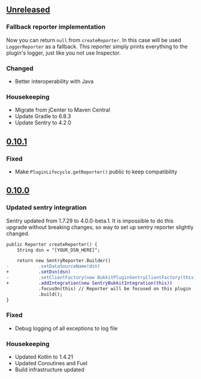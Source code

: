 ## [Unreleased]

### Fallback reporter implementation

Now you can return `null` from `createReporter`.
In this case will be used `LoggerReporter` as a fallback.
This reporter simply prints everything to the plugin's logger, just like you not use Inspector.

### Changed

- Better interoperability with Java

### Housekeeping

- Migrate from jCenter to Maven Central
- Update Gradle to 6.8.3
- Update Sentry to 4.2.0

## [0.10.1]

### Fixed

- Make `PluginLifecycle.getReporter()` public to keep compatibility

## [0.10.0]

### Updated sentry integration

Sentry updated from 1.7.29 to 4.0.0-beta.1. It is impossible to do this upgrade without breaking changes, so way to set
up sentry reporter slightly changed.

```diff
public Reporter createReporter() {
    String dsn = "[YOUR_DSN_HERE]";

    return new SentryReporter.Builder()
-           .setDataSourceName(dsn)
+           .setDsn(dsn)
-           .setClientFactory(new BukkitPluginSentryClientFactory(this))
+           .addIntegration(new SentryBukkitIntegration(this))
            .focusOn(this) // Reporter will be focused on this plugin
            .build();
}
```

### Fixed

- Debug logging of all exceptions to log file

### Housekeeping

- Updated Kotlin to 1.4.21
- Updated Coroutines and Fuel
- Build infrastructure updated

[unreleased]: https://github.com/EndlessCodeGroup/Inspector/compare/v0.10.1...develop
[0.10.1]: https://github.com/EndlessCodeGroup/Inspector/compare/v0.10.0...v0.10.1
[0.10.0]: https://github.com/EndlessCodeGroup/Inspector/compare/v0.9...v0.10.0
